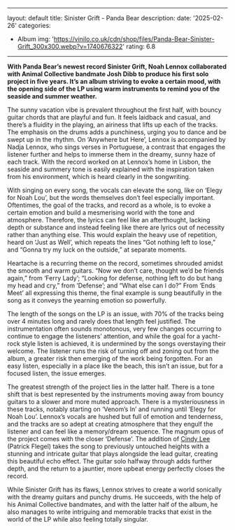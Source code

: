 ﻿
---
layout: default
title: Sinister Grift - Panda Bear
description:
date: '2025-02-26'
categories:
  - Album
img: 'https://vinilo.co.uk/cdn/shop/files/Panda-Bear-Sinister-Grift_300x300.webp?v=1740676322'
rating: 6.8
---

**With Panda Bear’s newest record Sinister Grift, Noah Lennox collaborated with Animal Collective bandmate Josh Dibb to produce his first solo project in five years. It’s an album striving to evoke a certain mood, with the opening side of the LP using warm instruments to remind you of the seaside and summer weather.**

The sunny vacation vibe is prevalent throughout the first half, with bouncy guitar chords that are playful and fun. It feels laidback and casual, and there’s a fluidity in the playing, an airiness that lifts up each of the tracks. The emphasis on the drums adds a punchiness, urging you to dance and be swept up in the rhythm. On ‘Anywhere but Here’, Lennox is accompanied by Nadja Lennox, who sings verses in Portuguese, a contrast that engages the listener further and helps to immerse them in the dreamy, sunny haze of each track. With the record worked on at Lennox’s home in Lisbon, the seaside and summery tone is easily explained with the inspiration taken from his environment, which is heard clearly in the songwriting.

With singing on every song, the vocals can elevate the song, like on ‘Elegy for Noah Lou’, but the words themselves don’t feel especially important. Oftentimes, the goal of the tracks, and record as a whole, is to evoke a certain emotion and build a mesmerising world with the tone and atmosphere. Therefore, the lyrics can feel like an afterthought, lacking depth or substance and instead feeling like there are lyrics out of necessity rather than anything else. This would explain the heavy use of repetition, heard on ‘Just as Well’, which repeats the lines “Got nothing left to lose,” and “Gonna try my luck on the outside,” at separate moments.

Heartache is a recurring theme on the record, sometimes shrouded amidst the smooth and warm guitars. “Now we don’t care, thought we’d be friends again,” from ‘Ferry Lady’; “Looking for defense, nothing left to do but hang my head and cry,” from ‘Defense’; and “What else can I do?” From ‘Ends Meet’ all expressing this theme, the final example is sung beautifully in the song as it conveys the yearning emotion so powerfully.

The length of the songs on the LP is an issue, with 70% of the tracks being over 4 minutes long and rarely does that length feel justified. The instrumentation often sounds monotonous, very few changes occurring to continue to engage the listeners’ attention, and while the goal for a yacht-rock style listen is achieved, it is undermined by the songs overstaying their welcome. The listener runs the risk of turning off and zoning out from the album, a greater risk then emerging of the work being forgotten. For an easy listen, especially in a place like the beach, this isn’t an issue, but for a focused listen, the issue emerges.

The greatest strength of the project lies in the latter half. There is a tone shift that is best represented by the instruments moving away from bouncy guitars to a slower and more muted approach. There is a mysteriousness in these tracks, notably starting on ‘Venom’s In’ and running until ‘Elegy for Noah Lou’. Lennox’s vocals are hushed but full of emotion and tenderness, and the tracks are so adept at creating atmosphere that they engulf the listener and can feel like a memory/dream sequence. The magnum opus of the project comes with the closer ‘Defense’. The addition of  [Cindy Lee](https://northerntransmissions.com/cindy-lee-diamond-jubilee/)  (Patrick Flegel) takes the song to previously untouched heights with a stunning and intricate guitar that plays alongside the lead guitar, creating this beautiful echo effect. The guitar solo halfway through adds further depth, and the return to a jauntier, more upbeat energy perfectly closes the record.

While Sinister Grift has its flaws, Lennox strives to create a world sonically with the dreamy guitars and punchy drums. He succeeds, with the help of his Animal Collective bandmates, and with the latter half of the album, he also manages to write intriguing and memorable tracks that exist in the world of the LP while also feeling totally singular.
